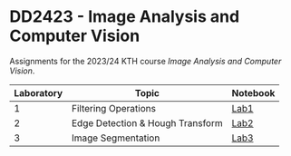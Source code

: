 # DD2423 - Image Analysis and Computer Vision

Assignments for the 2023/24 KTH course <em>Image Analysis and Computer Vision</em>.

| Laboratory | Topic              | Notebook|
| -------- | ------------------------ | ------- |
| 1        | Filtering Operations           | [Lab1](DD2423_Python_Labs/lab1.ipynb) |
| 2        | Edge Detection & Hough Transform | [Lab2](DD2423_Python_Labs/lab2.ipynb) |
| 3        | Image Segmentation    | [Lab3](DD2423_Python_Labs/lab3.ipynb) |

